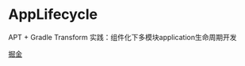 # AppLifecycle

APT + Gradle Transform 实践：组件化下多模块application生命周期开发

[掘金](https://juejin.cn/post/7126419784471674887)
